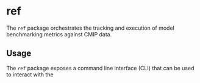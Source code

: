 # ref

The `ref` package orchestrates the tracking and execution of model benchmarking metrics
against CMIP data.


## Usage

The `ref` package exposes a command line interface (CLI) that can be used to
interact with the
